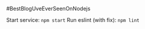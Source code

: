 #BestBlogUveEverSeenOnNodejs

Start service:         ```npm start```
Run eslint (with fix): ```npm lint```
